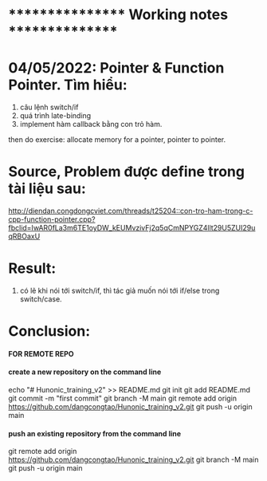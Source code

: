 # *************** Working notes **************



# 04/05/2022: Pointer & Function Pointer. Tìm hiểu: 

1. câu lệnh switch/if
2. quá trình late-binding
3. implement hàm callback bằng con trỏ hàm.

then do exercise: allocate memory for a pointer, pointer to pointer.
# Source, Problem được define trong tài liệu sau:
http://diendan.congdongcviet.com/threads/t25204::con-tro-ham-trong-c-cpp-function-pointer.cpp?fbclid=IwAR0fLa3m6TE1oyDW_kEUMvzivFj2q5qCmNPYGZ4llt29U5ZUI29uqRBOaxU


# Result:
1. có lẽ khi nói tới switch/if, thì tác giả muốn nói tới if/else trong switch/case.

# Conclusion:







#### FOR REMOTE REPO
#### create a new repository on the command line
echo "# Hunonic_training_v2" >> README.md
git init
git add README.md
git commit -m "first commit"
git branch -M main
git remote add origin https://github.com/dangcongtao/Hunonic_training_v2.git
git push -u origin main

#### push an existing repository from the command line
git remote add origin https://github.com/dangcongtao/Hunonic_training_v2.git
git branch -M main
git push -u origin main